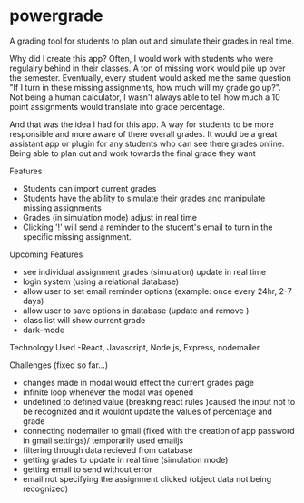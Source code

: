 # powergrade
A grading tool for students to plan out and simulate their grades in real time. 

Why did I create this app?
Often, I would work with students who were regulalry behind in their classes. A ton of missing work would pile up over the semester.
Eventually, every student would asked me the same question "If I turn in these missing assignments, how much will my grade go up?". 
Not being a human calculator, I wasn't always able to tell how much a 10 point assignments would translate into grade percentage.

And that was the idea I had for this app. A way for students to be more responsible and more aware of there overall grades. It would be 
a great assistant app or plugin for any students who can see there grades online. Being able to plan out and work towards the final grade they want

Features
- Students can import current grades
- Students have the ability to simulate their grades and manipulate missing assignments
- Grades (in simulation mode) adjust in real time
- Clicking '!'  will send a reminder to the student's email to turn in the specific missing assignment.

Upcoming Features
- see individual assignment grades (simulation) update in real time
- login system (using a relational database)
- allow user to set email reminder options (example: once every 24hr, 2-7 days)
- allow user to save options in database (update and remove )
- class list will show current grade
- dark-mode

Technology Used
-React, Javascript, Node.js, Express, nodemailer

Challenges (fixed so far...)
- changes made in modal would effect the current grades page
- infinite loop whenever the modal was opened
- undefined to defined value (breaking react rules )caused the input not to be recognized and it wouldnt update the values of percentage and grade  
- connecting nodemailer to gmail (fixed with the creation of app password in gmail settings)/ temporarily used emailjs
- filtering through data recieved from database
- getting grades to update in real time (simulation mode)
- getting email to send without error 
- email not specifying the assignment clicked (object data not being recognized)